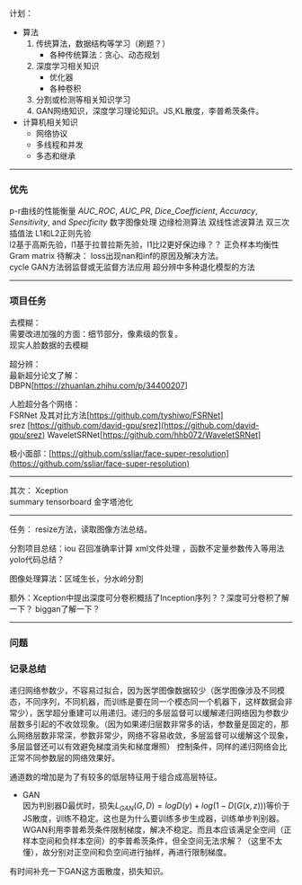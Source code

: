 
计划： 
- 算法
	1. 传统算法，数据结构等学习（刷题？）
		 - 各种传统算法：贪心、动态规划
	2. 深度学习相关知识
		-  优化器
		-  各种卷积
	3. 分割或检测等相关知识学习  
	4. GAN网络知识，深度学习理论知识。JS,KL散度，李普希茨条件。
- 计算机相关知识
  - 网络协议
  - 多线程和并发
  - 多态和继承



--------------
### 优先
p-r曲线的性能衡量 _AUC_ROC_, _AUC_PR_, _Dice_Coefficient_, _Accuracy_, _Sensitivity_, and _Specificity_
数字图像处理 边缘检测算法
双线性滤波算法
双三次插值法
L1和L2正则先验  
l2基于高斯先验，l1基于拉普拉斯先验，l1比l2更好保边缘？？
正负样本均衡性
Gram matrix
待解决：
loss出现nan和inf的原因及解决方法。  
cycle GAN方法弱监督或无监督方法应用
超分辨中多种退化模型的方法  

---
### 项目任务
去模糊：  
需要改进加强的方面：细节部分，像素级的恢复。  
现实人脸数据的去模糊  

超分辨：  
最新超分论文了解：  
DBPN[https://zhuanlan.zhihu.com/p/34400207]  

人脸超分各个网络：  
FSRNet  及其对比方法[https://github.com/tyshiwo/FSRNet]  
srez [https://github.com/david-gpu/srez](https://github.com/david-gpu/srez)
WaveletSRNet[https://github.com/hhb072/WaveletSRNet]

极小面部：[https://github.com/ssliar/face-super-resolution](https://github.com/ssliar/face-super-resolution)

------
其次：
Xception   
summary tensorboard
金字塔池化  

-----
任务：
resize方法，读取图像方法总结。

分割项目总结：iou 召回准确率计算   xml文件处理   ，函数不定量参数传入等用法
yolo代码总结？

图像处理算法：区域生长，分水岭分割
 
额外：Xception中提出深度可分卷积概括了Inception序列？？深度可分卷积了解一下？
biggan了解一下？

----
### 问题 


### 记录总结 
递归网络参数少，不容易过拟合，因为医学图像数据较少（医学图像涉及不同模态，不同序列，不同机器，而训练是要在同一个模态同一个机器下，这样数据会非常少），医学超分重建可以用递归。递归的多层监督可以缓解递归网络因为参数少层数多引起的不收敛现象。（因为如果递归层数非常多的话，参数量是固定的，那么网络层数非常深，参数非常少，网络不容易收敛，多层监督可以缓解这个现象，多层监督还可以有效避免梯度消失和梯度爆照）
控制条件，同样的递归网络会比正常不同参数层的网络效果好。

通道数的增加是为了有较多的低层特征用于组合成高层特征。
- GAN  
  因为判别器D最优时，损失$L_{GAN}(G,D)=logD(y)+log(1−D(G(x,z)))$等价于JS散度，训练不稳定。这也是为什么要训练多步生成器，训练单步判别器。  
  WGAN利用李普希茨条件限制梯度，解决不稳定。而且本应该满足全空间（正样本空间和负样本空间）的李普希茨条件，但全空间无法求解？（这里不太懂），故分别对正空间和负空间进行抽样，再进行限制梯度。  

有时间补充一下GAN这方面散度，损失知识。


<!--stackedit_data:
eyJoaXN0b3J5IjpbMzI3MTM1NTEzLDEyNTY0MTM0NTMsLTE3Mz
gwMDM2NjksMTEwNjE1MDE3NSwtMTY4OTExODc4MiwtMTQ0NjE3
NzYwOSwtMTgyODY4NjEwMSwyMTE2MzgwMDAwLC02MTY1NTU2NT
ksLTMyNTYwMjgxNCwxMzUwMTMyNzkxLDE3NjcwMzY5NDAsMTg0
Njg1NzE4OSwtNzE3NzEwNjEsLTU2NjU2MzQ1Miw0MzI2NDgzMD
AsNDE5MzgzMCw4NTYwOTAzNTksLTc5OTQwMjg0NiwxOTkwNjE1
Mzc3XX0=
-->